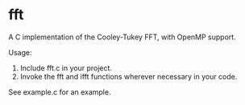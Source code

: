 # fft
A C implementation of the Cooley-Tukey FFT, with OpenMP support. 

Usage:  
1) Include fft.c in your project.  
2) Invoke the fft and ifft functions wherever necessary in your code.   

See example.c for an example.
